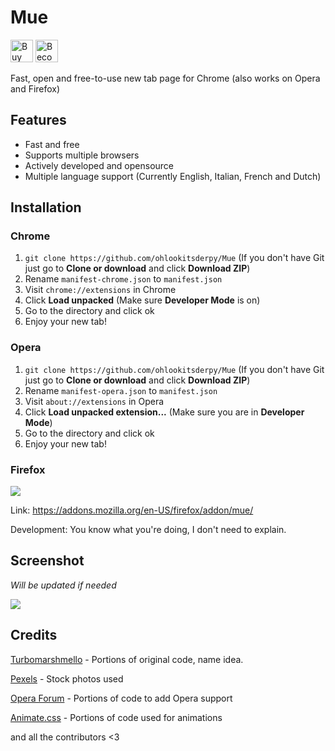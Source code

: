# Mue
<a href='https://ko-fi.com/ohlookitsderpy' target='_blank'><img height='36' style='border:0px;height:36px;' src='https://az743702.vo.msecnd.net/cdn/kofi1.png?v=0' border='0' alt='Buy Me a Coffee at ko-fi.com' /></a>
<a href='https://patreon.com/ohlookitsderpy' target='_blank'><img height='36' style='border:0px;height:36px;' src='https://c5.patreon.com/external/logo/become_a_patron_button.png' border='0' alt='Become a patron on patreon.com' /></a>

Fast, open and free-to-use new tab page for Chrome (also works on Opera and Firefox)

## Features
* Fast and free
* Supports multiple browsers
* Actively developed and opensource
* Multiple language support (Currently English, Italian, French and Dutch)

## Installation
### Chrome
1. ``git clone https://github.com/ohlookitsderpy/Mue`` (If you don't have Git just go to **Clone or download** and click **Download ZIP**)
2. Rename ``manifest-chrome.json`` to ``manifest.json``
3. Visit ``chrome://extensions`` in Chrome
4. Click **Load unpacked** (Make sure **Developer Mode** is on)
5. Go to the directory and click ok
6. Enjoy your new tab!
### Opera
1. ``git clone https://github.com/ohlookitsderpy/Mue`` (If you don't have Git just go to **Clone or download** and click **Download ZIP**)
2. Rename ``manifest-opera.json`` to ``manifest.json``
3. Visit ``about://extensions`` in Opera
4. Click **Load unpacked extension...** (Make sure you are in **Developer Mode**)
5. Go to the directory and click ok
6. Enjoy your new tab!
### Firefox
<a href="https://addons.mozilla.org/en-US/firefox/addon/mue/"><img src='https://vgy.me/REe6qz.png' target='_blank'></a> 

Link: https://addons.mozilla.org/en-US/firefox/addon/mue/

Development: You know what you're doing, I don't need to explain.

## Screenshot
*Will be updated if needed*

<img src="https://vgy.me/K8T5EP.png">

## Credits
[Turbomarshmello](https://github.com/TurboMarshmello) - Portions of original code, name idea.

[Pexels](https://pexels.com) - Stock photos used

[Opera Forum](https://forums.opera.com/topic/25046/how-to-disable-completely-the-speed-dial/14) - Portions of code to add Opera support

[Animate.css](https://daneden.github.io/animate.css/) - Portions of code used for animations

and all the contributors <3
